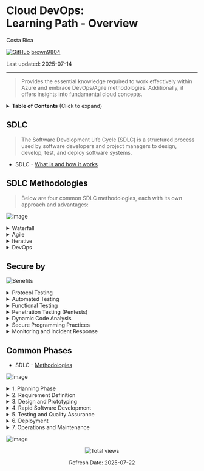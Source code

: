 # Cloud DevOps: <br> Learning Path - Overview

Costa Rica

[![GitHub](https://img.shields.io/badge/--181717?logo=github&logoColor=ffffff)](https://github.com/)
[brown9804](https://github.com/brown9804)

Last updated: 2025-07-14

----------

> Provides the essential knowledge required to work effectively within Azure and embrace DevOps/Agile methodologies. Additionally, it offers insights into fundamental cloud concepts. 

<details>
<summary><b>Table of Contents</b> (Click to expand)</summary>

- [Agile](./Agile)
- [DevOps](./DevOps)
- [Network](./Network)
- [GitHub](./GitHub)
- [Cloud Principles](./Cloud)
  - [0. Linux](./Cloud/0-linux)
    - [Working with Users and Permissions](./Cloud/0-linux/lab0)
    - [System Service Management, Runlevels and Boot Targets](./Cloud/0-linux/lab1)
    - [Securely Accessing Your System](./Cloud/0-linux/lab2)
    - [Package Management and Troubleshooting](./Cloud/0-linux/lab3)
    - [File Management, Permissions and Backup](./Cloud/0-linux/lab4)
    - [Working with Text Files and Streams](./Cloud/0-linux/lab5)
    - [Linux Device Management](./Cloud/0-linux/lab6)
    - [The Linux Shell](./Cloud/0-linux/lab7)
    - [Networking](./Cloud/0-linux/lab8)
    - [Processes Management](./Cloud/0-linux/lab9)
  - [1. Terraform](./Cloud/1-terraform)
    - [Installing Terraform and Working with Terraform Providers](./Cloud/1-terraform/lab0)
    - [Using Terraform CLI Commands (workspace and state) to Manipulate a Terraform Deployment](./Cloud/1-terraform/lab1)
    - [Building and Testing a Basic Terraform Module](./Cloud/1-terraform/lab2)
    - [Exploring Terraform State Functionality](./Cloud/1-terraform/lab3)
    - [Deploy an Azure Storage Account with Terraform](./Cloud/1-terraform/lab4)
    - [Deploy an Azure File Share and Blob Storage with Terraform](./Cloud/1-terraform/lab5)
    - [Deploy Azure VNETs and Subnets with Terraform](./Cloud/1-terraform/lab6)
    - [Create Azure NSGs with Terraform](./Cloud/1-terraform/lab7)
    - [Deploying an Azure VM with Terraform](./Cloud/1-terraform/lab8)
    - [Deploy a Web Application with Terraform](./Cloud/1-terraform/lab9)
    - [Deploy a MySQL Database with Terraform](./Cloud/1-terraform/lab_10)
    - [Migrating Terraform State to Terraform Cloud](./Cloud/1-terraform/lab_11)
    - [Using Terraform Provisioners to Set Up an Apache Web Server on AWS](./Cloud/1-terraform/lab_12)
    - [Make Changes to AWS Infrastructure Using Terraform](./Cloud/1-terraform/lab_13)
    - [Use Output Variables to Query Data in AWS Using Terraform](./Cloud/1-terraform/lab_14)
    - [Make Changes to Azure Infrastructure Using Terraform](./Cloud/1-terraform/lab_15)
    - [Use Output Variables to Query Data in Azure Using Terraform](./Cloud/1-terraform/lab_16)
    - [Use Terraform to Create a Kubernetes Deployment](./Cloud/1-terraform/lab_17)
    - [Manage Kubernetes Resources with Terraform](./Cloud/1-terraform/lab_18)
    - [Use Terraform to Create an EKS Deployment](./Cloud/1-terraform/lab_19)
    - [Troubleshooting a Terraform Deployment](./Cloud/1-terraform/lab_20)
    
  - [Automation Principles](./Cloud/2-automation_principles)
  - [Kubernetes Principles](./Cloud/3-kubernetes_principles)

</details>

## SDLC 

> The Software Development Life Cycle (SDLC) is a structured process used by software developers and project managers to design, develop, test, and deploy software systems.

- SDLC - [What is and how it works](https://agilie.com/blog/what-is-the-software-development-life-cycle-sdlc-and-how-does-it-work)

## SDLC Methodologies

> Below are four common SDLC methodologies, each with its own approach and advantages:

![image](https://github.com/brown9804/SDLC-Cloud_Lpath/assets/24630902/e809d790-87d4-41a1-b9ea-071327ab6ef2)

<details>
  <summary>Waterfall</summary>

  > **Waterfall** is a linear and sequential approach where each phase must be completed before the next begins.
  >
  > - **Phases**: Requirements → Design → Implementation → Testing → Deployment → Maintenance  
  > - **Best for**: Projects with well-defined requirements and low risk of changes  
  > - **Pros**: Simple to manage, clear milestones  
  > - **Cons**: Inflexible to changes, late discovery of issues  
</details>

<details>
  <summary>Agile</summary>

  > **Agile** is an iterative and incremental approach that emphasizes flexibility, collaboration, and customer feedback.
  >
  > - **Phases**: Repeated cycles of planning, development, testing, and review  
  > - **Best for**: Projects requiring frequent updates and stakeholder involvement  
  > - **Pros**: Adaptive to change, faster delivery, continuous improvement  
  > - **Cons**: Requires close collaboration, less predictability  
</details>

<details>
  <summary>Iterative</summary>

  > **Iterative** development builds the system incrementally through repeated cycles (iterations), refining the product with each cycle.
  >
  > - **Phases**: Initial planning → Iteration cycles (Design → Build → Test → Evaluate)  
  > - **Best for**: Projects where requirements evolve over time  
  > - **Pros**: Early delivery of partial systems, easier to manage risk  
  > - **Cons**: Can be resource-intensive, potential for scope creep  
</details>

<details>
  <summary>DevOps</summary>

  > **DevOps** is a culture and set of practices that integrates software development (Dev) and IT operations (Ops) to shorten the development lifecycle.
  >
  > - **Focus**: Automation, continuous integration/continuous delivery (CI/CD), and collaboration  
  > - **Best for**: Projects needing rapid deployment and high reliability  
  > - **Pros**: Faster releases, improved collaboration, better quality  
  > - **Cons**: Requires cultural shift, complex tooling  
</details>

## Secure by

![Benefits](https://github.com/brown9804/SDLC-Cloud_Lpath/assets/24630902/dc014629-a069-44f3-b657-7f8d39968272)

<details>
  <summary>Protocol Testing</summary>

  > **Protocol Testing** ensures that communication protocols are implemented correctly and securely.  
  > - **Purpose**: Validate data exchange rules and detect vulnerabilities in protocol handling  
  > - **Tools**: Wireshark, Postman, SoapUI  
  > - **Benefits**: Prevents miscommunication and exploits in networked systems  
</details>

<details>
  <summary>Automated Testing</summary>

  > **Automated Testing** uses scripts and tools to run tests on code automatically.  
  > - **Purpose**: Quickly detect regressions and security flaws  
  > - **Tools**: Selenium, JUnit, TestNG  
  > - **Benefits**: Increases test coverage and consistency  
</details>

<details>
  <summary>Functional Testing</summary>

  > **Functional Testing** verifies that software behaves according to requirements.  
  > - **Purpose**: Ensure features work as intended, including security-related functions  
  > - **Tools**: QTP, TestComplete, Ranorex  
  > - **Benefits**: Confirms correct behavior under expected conditions  
</details>

<details>
  <summary>Penetration Testing (Pentests)</summary>

  > **Penetration Testing** simulates attacks to find exploitable vulnerabilities.  
  > - **Purpose**: Identify real-world security weaknesses  
  > - **Tools**: Metasploit, Burp Suite, Nessus  
  > - **Benefits**: Helps prioritize and fix critical security issues  
</details>

<details>
  <summary>Dynamic Code Analysis</summary>

  > **Dynamic Code Analysis** evaluates code behavior during execution.  
  > - **Purpose**: Detect runtime vulnerabilities like memory leaks or injection flaws  
  > - **Tools**: Valgrind, Fortify, AppScan  
  > - **Benefits**: Finds issues that static analysis might miss  
</details>

<details>
  <summary>Secure Programming Practices</summary>

  > **Secure Programming Practices** involve writing code with security in mind from the start.  
  > - **Purpose**: Prevent vulnerabilities like buffer overflows, XSS, and SQL injection  
  > - **Examples**: Input validation, least privilege, secure APIs  
  > - **Benefits**: Reduces the number of bugs and security flaws  
</details>

<details>
  <summary>Monitoring and Incident Response</summary>

  > **Monitoring and Incident Response** involves tracking system activity and reacting to threats.  
  > - **Purpose**: Detect and respond to breaches or anomalies in real time  
  > - **Tools**: Splunk, ELK Stack, PagerDuty  
  > - **Benefits**: Minimizes damage and recovery time after incidents  
</details>

## Common Phases

- SDLC - [Methodologies](https://datarob.com/sdlc-methodologies/)

![image](https://github.com/brown9804/SDLC-Cloud_Lpath/assets/24630902/a3b6522f-88c2-4ede-a477-09280f5584b9)

<details>
  <summary>1. Planning Phase</summary>

  > **Planning** involves defining the scope, resources, timeline, and goals of the project.  
  > - **Purpose**: Establish a roadmap and feasibility  
  > - **Key Activities**: Budgeting, scheduling, risk assessment  
  > - **Outcome**: Project plan and initial approval  
</details>

<details>
  <summary>2. Requirement Definition</summary>

  > **Requirement Definition** gathers and documents what the software must do.  
  > - **Purpose**: Understand user needs and system expectations  
  > - **Key Activities**: Stakeholder interviews, use cases, requirement specs  
  > - **Outcome**: Software Requirements Specification (SRS)  
</details>

<details>
  <summary>3. Design and Prototyping</summary>

  > **Design and Prototyping** translates requirements into architecture and UI/UX models.  
  > - **Purpose**: Create a blueprint for development  
  > - **Key Activities**: Wireframes, data models, system architecture  
  > - **Outcome**: Design documents and prototypes  
</details>

<details>
  <summary>4. Rapid Software Development</summary>

  > **Rapid Software Development** focuses on building the software quickly using iterative methods.  
  > - **Purpose**: Deliver working software in short cycles  
  > - **Key Activities**: Coding, version control, agile sprints  
  > - **Outcome**: Functional software modules  
</details>

<details>
  <summary>5. Testing and Quality Assurance</summary>

  > **Testing and QA** ensures the software meets requirements and is free of defects.  
  > - **Purpose**: Validate functionality, performance, and security  
  > - **Key Activities**: Unit tests, integration tests, bug tracking  
  > - **Outcome**: Verified and validated software  
</details>

<details>
  <summary>6. Deployment</summary>

  > **Deployment** involves releasing the software to users or production environments.  
  > - **Purpose**: Make the software available for use  
  > - **Key Activities**: Release planning, environment setup, rollout  
  > - **Outcome**: Live software system  
</details>

<details>
  <summary>7. Operations and Maintenance</summary>

  > **Operations and Maintenance** includes monitoring, support, and updates post-deployment.  
  > - **Purpose**: Ensure long-term stability and performance  
  > - **Key Activities**: Bug fixes, updates, user support  
  > - **Outcome**: Sustained software reliability and improvement  
</details>

![image](https://github.com/brown9804/SDLC-Cloud_Lpath/assets/24630902/5ba714af-4238-48d3-9043-cbcd64a590f1)

<!-- START BADGE -->
<div align="center">
  <img src="https://img.shields.io/badge/Total%20views-1276-limegreen" alt="Total views">
  <p>Refresh Date: 2025-07-22</p>
</div>
<!-- END BADGE -->
